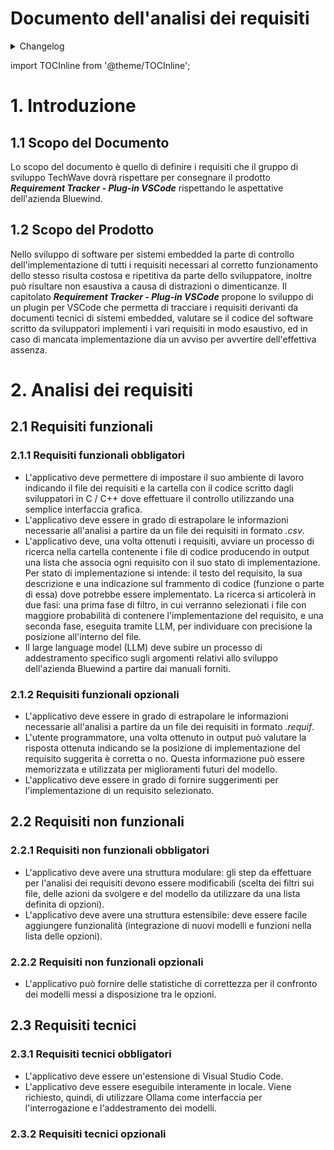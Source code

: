 # Documento dell'analisi dei requisiti

<details>
  <summary>Changelog</summary>

| Data | Versione | Descrizione | Autore | Data Verifica | Verificatore |
|------|----------|-------------|---------|------------------|-------------|
| 13/12/2024 | 0.1.0 | Prima stesura del documento | Pistori Gaia | 13/12/2024 | Luca Monetti |

</details>

import TOCInline from '@theme/TOCInline';
<TOCInline toc={toc} />

# 1. Introduzione

## 1.1 Scopo del Documento

Lo scopo del documento è quello di definire i requisiti che il gruppo di sviluppo TechWave dovrà rispettare per consegnare il prodotto ***Requirement Tracker - Plug-in VSCode*** rispettando le aspettative dell'azienda Bluewind.

## 1.2 Scopo del Prodotto

Nello sviluppo di software per sistemi embedded la parte di controllo dell'implementazione di tutti i requisiti necessari al corretto funzionamento dello stesso risulta costosa e ripetitiva da parte dello sviluppatore, inoltre può risultare non esaustiva a causa di distrazioni o dimenticanze. Il capitolato ***Requirement Tracker - Plug-in VSCode*** propone lo sviluppo di un plugin per VSCode che permetta di tracciare i requisiti derivanti da documenti tecnici di sistemi embedded, valutare se il codice del software scritto da sviluppatori implementi i vari requisiti in modo esaustivo, ed in caso di mancata implementazione dia un avviso per avvertire dell'effettiva assenza.

# 2. Analisi dei requisiti

## 2.1 Requisiti funzionali 

### 2.1.1 Requisiti funzionali obbligatori
- L'applicativo deve permettere di impostare il suo ambiente di lavoro indicando il file dei requisiti e la cartella con il codice scritto dagli sviluppatori in C / C++ dove effettuare il controllo utilizzando una semplice interfaccia grafica.
- L'applicativo deve essere in grado di estrapolare le informazioni necessarie all'analisi a partire da un file dei requisiti in formato *.csv*.
- L'applicativo deve, una volta ottenuti i requisiti, avviare un processo di ricerca nella cartella contenente i file di codice producendo in output una lista che associa ogni requisito con il suo stato di implementazione. Per stato di implementazione si intende: il testo del requisito, la sua descrizione e una indicazione sul frammento di codice (funzione o parte di essa) dove potrebbe essere implementato. La ricerca si articolerà in due fasi: una prima fase di filtro, in cui verranno selezionati i file con maggiore probabilità di contenere l'implementazione del requisito, e una seconda fase, eseguita tramite LLM, per individuare con precisione la posizione all'interno del file.
- Il large language model (LLM) deve subire un processo di addestramento specifico sugli argomenti relativi allo sviluppo dell'azienda Bluewind a partire dai manuali forniti.

### 2.1.2 Requisiti funzionali opzionali
- L'applicativo deve essere in grado di estrapolare le informazioni necessarie all'analisi a partire da un file dei requisiti in formato *.requif*.
- L'utente programmatore, una volta ottenuto in output può valutare la risposta ottenuta indicando se la posizione di implementazione del requisito suggerita è corretta o no. Questa informazione può essere memorizzata e utilizzata per miglioramenti futuri del modello.
- L'applicativo deve essere in grado di fornire suggerimenti per l'implementazione di un requisito selezionato.

## 2.2 Requisiti non funzionali 
		
### 2.2.1 Requisiti non funzionali obbligatori
- L'applicativo deve avere una struttura modulare: gli step da effettuare per l'analisi dei requisiti devono essere modificabili (scelta dei filtri sui file, delle azioni da svolgere e del modello da utilizzare da una lista definita di opzioni).
- L'applicativo deve avere una struttura estensibile: deve essere facile aggiungere funzionalità (integrazione di nuovi modelli e funzioni nella lista delle opzioni).

### 2.2.2 Requisiti non funzionali opzionali
- L'applicativo può fornire delle statistiche di correttezza per il confronto dei modelli messi a disposizione tra le opzioni.

## 2.3 Requisiti tecnici

### 2.3.1 Requisiti tecnici obbligatori

- L'applicativo deve essere un'estensione di Visual Studio Code.
- L'applicativo deve essere eseguibile interamente in locale. Viene richiesto, quindi, di utilizzare Ollama come interfaccia per l'interrogazione e l'addestramento dei modelli.


### 2.3.2 Requisiti tecnici opzionali


